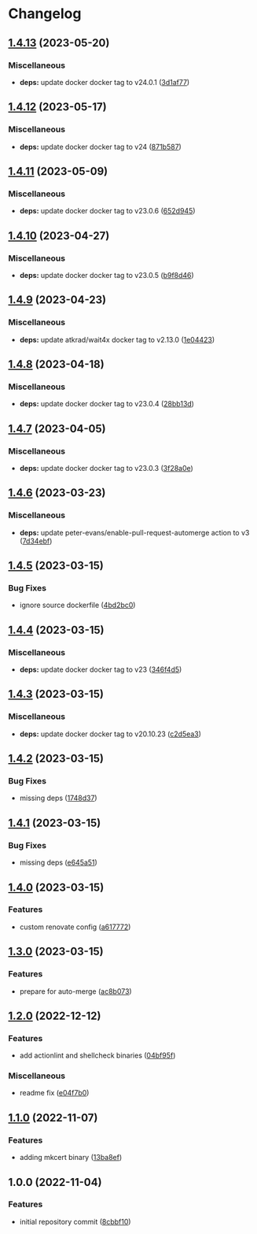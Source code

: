 # Changelog

## [1.4.13](https://github.com/wayofdev/docker-build-deps/compare/v1.4.12...v1.4.13) (2023-05-20)


### Miscellaneous

* **deps:** update docker docker tag to v24.0.1 ([3d1af77](https://github.com/wayofdev/docker-build-deps/commit/3d1af772105d0739fa60ae70940346c141b3326d))

## [1.4.12](https://github.com/wayofdev/docker-build-deps/compare/v1.4.11...v1.4.12) (2023-05-17)


### Miscellaneous

* **deps:** update docker docker tag to v24 ([871b587](https://github.com/wayofdev/docker-build-deps/commit/871b58737bbc752733fbc87cd70ccf88611e0eb5))

## [1.4.11](https://github.com/wayofdev/docker-build-deps/compare/v1.4.10...v1.4.11) (2023-05-09)


### Miscellaneous

* **deps:** update docker docker tag to v23.0.6 ([652d945](https://github.com/wayofdev/docker-build-deps/commit/652d945cc171f678d44c71f112d2523667330f96))

## [1.4.10](https://github.com/wayofdev/docker-build-deps/compare/v1.4.9...v1.4.10) (2023-04-27)


### Miscellaneous

* **deps:** update docker docker tag to v23.0.5 ([b9f8d46](https://github.com/wayofdev/docker-build-deps/commit/b9f8d465713524742334e16876aad9edcb35ca21))

## [1.4.9](https://github.com/wayofdev/docker-build-deps/compare/v1.4.8...v1.4.9) (2023-04-23)


### Miscellaneous

* **deps:** update atkrad/wait4x docker tag to v2.13.0 ([1e04423](https://github.com/wayofdev/docker-build-deps/commit/1e044234d5b0c75ea4fcce74c6c371914e29b898))

## [1.4.8](https://github.com/wayofdev/docker-build-deps/compare/v1.4.7...v1.4.8) (2023-04-18)


### Miscellaneous

* **deps:** update docker docker tag to v23.0.4 ([28bb13d](https://github.com/wayofdev/docker-build-deps/commit/28bb13d522de98b1a4e80ab44dd237c3324483a3))

## [1.4.7](https://github.com/wayofdev/docker-build-deps/compare/v1.4.6...v1.4.7) (2023-04-05)


### Miscellaneous

* **deps:** update docker docker tag to v23.0.3 ([3f28a0e](https://github.com/wayofdev/docker-build-deps/commit/3f28a0e59867410bfcafb83faecb49e2f9151489))

## [1.4.6](https://github.com/wayofdev/docker-build-deps/compare/v1.4.5...v1.4.6) (2023-03-23)


### Miscellaneous

* **deps:** update peter-evans/enable-pull-request-automerge action to v3 ([7d34ebf](https://github.com/wayofdev/docker-build-deps/commit/7d34ebf4bec1224beb5800c5476b5480e4307ff2))

## [1.4.5](https://github.com/wayofdev/docker-build-deps/compare/v1.4.4...v1.4.5) (2023-03-15)


### Bug Fixes

* ignore source dockerfile ([4bd2bc0](https://github.com/wayofdev/docker-build-deps/commit/4bd2bc0ada4a3227732ae02bb4eb2d44dcbcdf0b))

## [1.4.4](https://github.com/wayofdev/docker-build-deps/compare/v1.4.3...v1.4.4) (2023-03-15)


### Miscellaneous

* **deps:** update docker docker tag to v23 ([346f4d5](https://github.com/wayofdev/docker-build-deps/commit/346f4d538abe205fff7750e44f7c76115254fae3))

## [1.4.3](https://github.com/wayofdev/docker-build-deps/compare/v1.4.2...v1.4.3) (2023-03-15)


### Miscellaneous

* **deps:** update docker docker tag to v20.10.23 ([c2d5ea3](https://github.com/wayofdev/docker-build-deps/commit/c2d5ea33a312cf43781790a85e770640cc89265e))

## [1.4.2](https://github.com/wayofdev/docker-build-deps/compare/v1.4.1...v1.4.2) (2023-03-15)


### Bug Fixes

* missing deps ([1748d37](https://github.com/wayofdev/docker-build-deps/commit/1748d370f4f7dd98f69be3e3209042d66c2b3f88))

## [1.4.1](https://github.com/wayofdev/docker-build-deps/compare/v1.4.0...v1.4.1) (2023-03-15)


### Bug Fixes

* missing deps ([e645a51](https://github.com/wayofdev/docker-build-deps/commit/e645a513877006a8c9d8b40eceec31907c08d923))

## [1.4.0](https://github.com/wayofdev/docker-build-deps/compare/v1.3.0...v1.4.0) (2023-03-15)


### Features

* custom renovate config ([a617772](https://github.com/wayofdev/docker-build-deps/commit/a617772db58775f0ecf7b1681cb0a8354773a3b9))

## [1.3.0](https://github.com/wayofdev/docker-build-deps/compare/v1.2.0...v1.3.0) (2023-03-15)


### Features

* prepare for auto-merge ([ac8b073](https://github.com/wayofdev/docker-build-deps/commit/ac8b073048fef51586753b4e0ae04398f0a154d7))

## [1.2.0](https://github.com/wayofdev/docker-build-deps/compare/v1.1.0...v1.2.0) (2022-12-12)


### Features

* add actionlint and shellcheck binaries ([04bf95f](https://github.com/wayofdev/docker-build-deps/commit/04bf95f51b22f230739ec9d98a798423f3cca143))


### Miscellaneous

* readme fix ([e04f7b0](https://github.com/wayofdev/docker-build-deps/commit/e04f7b07ddc892b3321c5d0947f63490ad339b8d))

## [1.1.0](https://github.com/wayofdev/docker-build-deps/compare/v1.0.0...v1.1.0) (2022-11-07)


### Features

* adding mkcert binary ([13ba8ef](https://github.com/wayofdev/docker-build-deps/commit/13ba8efb910bd18709892d29983e8b5dc2ca4682))

## 1.0.0 (2022-11-04)


### Features

* initial repository commit ([8cbbf10](https://github.com/wayofdev/docker-build-deps/commit/8cbbf10f1c888e3a005ce531126c59b742b1b964))
